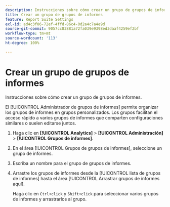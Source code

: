 ```yaml
---
description: Instrucciones sobre cómo crear un grupo de grupos de informes.
title: Crear un grupo de grupos de informes
feature: Report Suite Settings
exl-id: ad4c3f06-72ef-4ffd-86c4-0d2a4c7a4e9d
source-git-commit: 9057cc83881a72fa039e9398ed3daaf4259ef2bf
workflow-type: tm+mt
source-wordcount: '113'
ht-degree: 100%

---
```


# Crear un grupo de grupos de informes

Instrucciones sobre cómo crear un grupo de grupos de informes.

El [!UICONTROL Administrador de grupos de informes] permite organizar los grupos de informes en grupos personalizados. Los grupos facilitan el acceso rápido a varios grupos de informes que comparten configuraciones similares o suelen editarse juntos.

1. Haga clic en **[!UICONTROL Analytics]** > **[!UICONTROL Administración]** > **[!UICONTROL Grupos de informes]**.
1. En el área [!UICONTROL Grupos de grupos de informes], seleccione un grupo de informes.
1. Escriba un nombre para el grupo de grupos de informes.
1. Arrastre los grupos de informes desde la [!UICONTROL lista de grupos de informes] hasta el área [!UICONTROL Arrastrar grupos de informes aquí].

   Haga clic en `Ctrl+click` y `Shift+click` para seleccionar varios grupos de informes y arrastrarlos al grupo.
